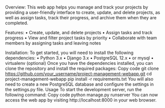 Overview:
This web app helps you manage and track your projects by providing a user-friendly interface to create, update, and delete projects, as well as assign tasks, track their progress, and archive them when they are completed.

Features:
    • Create, update, and delete projects
    • Assign tasks and track progress
    • View and filter project tasks by priority 
    • Collaborate with team members by assigning tasks and leaving notes

Installation:
To get started, you will need to install the following dependencies:
    • Python 3.x
    • Django 3.x
    • PostgreSQL 12.x
    • or mysql
    • virtualenv (optional)
Once you have the dependencies installed, you can clone the repository and install the required packages:
Copy code
git clone https://github.com/your_username/project-management-webapp.git
cd project-management-webapp
pip install -r requirements.txt
You will also need to create a new PostgreSQL database and configure the settings in the settings.py file.
Usage
To start the development server, run the following command:
Copy code
python manage.py runserver
You can now access the web app by visiting http://localhost:8000 in your web browser.

